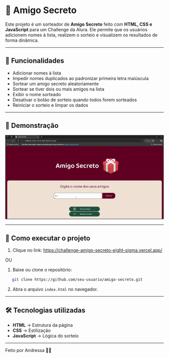 # 🎁 Amigo Secreto

Este projeto é um sorteador de **Amigo Secreto** feito com **HTML, CSS e JavaScript** para um Challenge da Alura. Ele permite que os usuários adicionem nomes à lista, realizem o sorteio e visualizem os resultados de forma dinâmica.

---

## 📌 Funcionalidades
- Adicionar nomes à lista 
- Impedir nomes duplicados ao padronizar primeira letra maiúscula  
- Sortear um amigo secreto aleatoriamente  
- Sortear se tiver dois ou mais amigos na lista  
- Exibir o nome sorteado  
- Desativar o botão de sorteio quando todos forem sorteados  
- Reiniciar o sorteio e limpar os dados  

---

## 🎥 Demonstração

![Sorteio](assets/amigo-secreto-gif.gif)

---

## 🚀 Como executar o projeto

1. Clique no link:
https://challenge-amigo-secreto-eight-sigma.vercel.app/

OU
 
1. Baixe ou clone o repositório:
```bash
   git clone https://github.com/seu-usuario/amigo-secreto.git
```
2. Abra o arquivo `index.html` no navegador.

---

## 🛠️ Tecnologias utilizadas
- **HTML** → Estrutura da página
- **CSS** → Estilização
- **JavaScript** → Lógica do sorteio

---
Feito por Andressa 👩🏽
